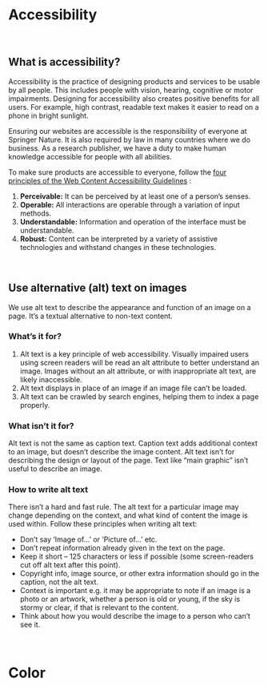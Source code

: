 # Accessibility

 <br />
 
## What is accessibility?
Accessibility is the practice of designing products and services to be usable by all people. This includes people with vision, hearing, cognitive or motor impairments. Designing for accessibility also creates positive benefits for all users. For example, high contrast, readable text makes it easier to read on a phone in bright sunlight.

Ensuring our websites are accessible is the responsibility of everyone at Springer Nature. It is also required by law in many countries where we do business. As a research publisher, we have a duty to make human knowledge accessible for people with all abilities.

To make sure products are accessible to everyone, follow the  [four principles of the Web Content Accessibility Guidelines](https://www.w3.org/TR/UNDERSTANDING-WCAG20/intro.html#introduction-fourprincs-head) :
1. **Perceivable:** It can be perceived by at least one of a person’s senses.
2. **Operable:** All interactions are operable through a variation of input methods.
3. **Understandable:** Information and operation of the interface must be understandable. 
4. **Robust:** Content can be interpreted by a variety of assistive technologies and withstand changes in these technologies.

 <br />

## Use alternative (alt) text on images
We use alt text to describe the appearance and function of an image on a page. It’s a textual alternative to non-text content.

### What’s it for?
1. Alt text is a key principle of web accessibility. Visually impaired users using screen readers will be read an alt attribute to better understand an image. Images without an alt attribute, or with inappropriate alt text, are likely inaccessible.
2. Alt text displays in place of an image if an image file can’t be loaded.
3. Alt text can be crawled by search engines, helping them to index a page properly.

### What isn’t it for?
Alt text is not the same as caption text. Caption text adds additional context to an image, but doesn’t describe the image content.
Alt text isn’t for describing the design or layout of the page. Text like “main graphic” isn’t useful to describe an image. 

### How to write alt text
There isn’t a hard and fast rule. The alt text for a particular image may change depending on the context, and what kind of content the image is used within. Follow these principles when writing alt text:
* Don’t say ‘Image of…’ or ‘Picture of…’ etc.
* Don’t repeat information already given in the text on the page.
* Keep it short – 125 characters or less if possible (some screen-readers cut off alt text after this point).
* Copyright info, image source, or other extra information should go in the caption, not the alt text.
* Context is important e.g. it may be appropriate to note if an image is a photo or an artwork, whether a person is old or young, if the sky is stormy or clear, if that is relevant to the content. 
* Think about how you would describe the image to a person who can’t see it.

 <br />

# Color
